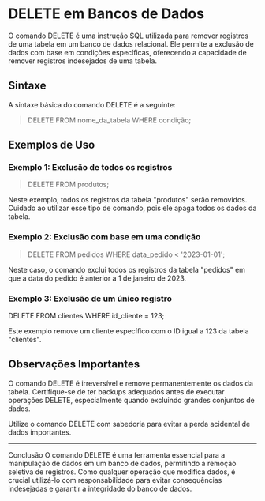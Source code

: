 # DELETE em Bancos de Dados

O comando DELETE é uma instrução SQL utilizada para remover registros de uma tabela em um banco de dados relacional. Ele permite a exclusão de dados com base em condições específicas, oferecendo a capacidade de remover registros indesejados de uma tabela.

## Sintaxe

A sintaxe básica do comando DELETE é a seguinte:

>DELETE FROM nome_da_tabela WHERE condição;

## Exemplos de Uso

### Exemplo 1: Exclusão de todos os registros

>DELETE FROM produtos;

Neste exemplo, todos os registros da tabela "produtos" serão removidos. Cuidado ao utilizar esse tipo de comando, pois ele apaga todos os dados da tabela.

### Exemplo 2: Exclusão com base em uma condição

>DELETE FROM pedidos WHERE data_pedido < '2023-01-01';

Neste caso, o comando exclui todos os registros da tabela "pedidos" em que a data do pedido é anterior a 1 de janeiro de 2023.

### Exemplo 3: Exclusão de um único registro

DELETE FROM clientes WHERE id_cliente = 123;

Este exemplo remove um cliente específico com o ID igual a 123 da tabela "clientes".

## Observações Importantes
O comando DELETE é irreversível e remove permanentemente os dados da tabela. Certifique-se de ter backups adequados antes de executar operações DELETE, especialmente quando excluindo grandes conjuntos de dados.

Utilize o comando DELETE com sabedoria para evitar a perda acidental de dados importantes.

---
Conclusão
O comando DELETE é uma ferramenta essencial para a manipulação de dados em um banco de dados, permitindo a remoção seletiva de registros. Como qualquer operação que modifica dados, é crucial utilizá-lo com responsabilidade para evitar consequências indesejadas e garantir a integridade do banco de dados.